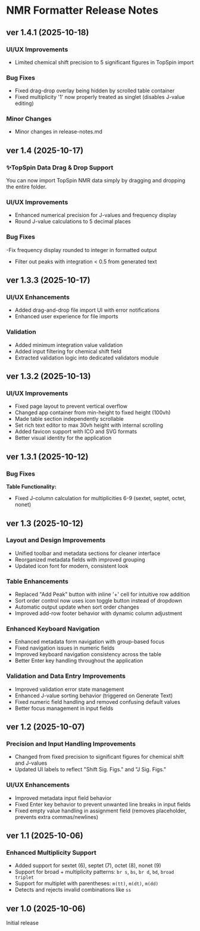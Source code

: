# NMR Formatter Release Notes

## ver 1.4.1 (2025-10-18)

### UI/UX Improvements

- Limited chemical shift precision to 5 significant figures in TopSpin import

### Bug Fixes

- Fixed drag-drop overlay being hidden by scrolled table container
- Fixed multiplicity '1' now properly treated as singlet (disables J-value editing)

### Minor Changes

- Minor changes in release-notes.md

## ver 1.4 (2025-10-17)

### ✨TopSpin Data Drag & Drop Support

You can now import TopSpin NMR data simply by dragging and dropping the entire folder.

### UI/UX Improvements

- Enhanced numerical precision for J-values and frequency display
- Round J-value calculations to 5 decimal places

### Bug Fixes

-Fix frequency display rounded to integer in formatted output
- Filter out peaks with integration < 0.5 from generated text

## ver 1.3.3 (2025-10-17)

### UI/UX Enhancements

- Added drag-and-drop file import UI with error notifications
- Enhanced user experience for file imports

### Validation

- Added minimum integration value validation
- Added input filtering for chemical shift field
- Extracted validation logic into dedicated validators module

## ver 1.3.2 (2025-10-13)

### UI/UX Improvements

- Fixed page layout to prevent vertical overflow
- Changed app container from min-height to fixed height (100vh)
- Made table section independently scrollable
- Set rich text editor to max 30vh height with internal scrolling
- Added favicon support with ICO and SVG formats
- Better visual identity for the application

## ver 1.3.1 (2025-10-12)

### Bug Fixes

**Table Functionality:**
- Fixed J-column calculation for multiplicities 6-9 (sextet, septet, octet, nonet)

## ver 1.3 (2025-10-12)

### Layout and Design Improvements

- Unified toolbar and metadata sections for cleaner interface
- Reorganized metadata fields with improved grouping
- Updated icon font for modern, consistent look

### Table Enhancements

- Replaced "Add Peak" button with inline '+' cell for intuitive row addition
- Sort order control now uses icon toggle button instead of dropdown
- Automatic output update when sort order changes
- Improved add-row footer behavior with dynamic column adjustment

### Enhanced Keyboard Navigation

- Enhanced metadata form navigation with group-based focus
- Fixed navigation issues in numeric fields
- Improved keyboard navigation consistency across the table
- Better Enter key handling throughout the application

### Validation and Data Entry Improvements

- Improved validation error state management
- Enhanced J-value sorting behavior (triggered on Generate Text)
- Fixed numeric field handling and removed confusing default values
- Better focus management in input fields

## ver 1.2 (2025-10-07)

### Precision and Input Handling Improvements

- Changed from fixed precision to significant figures for chemical shift and J-values
- Updated UI labels to reflect "Shift Sig. Figs." and "J Sig. Figs."

### UI/UX Enhancements

- Improved metadata input field behavior
- Fixed Enter key behavior to prevent unwanted line breaks in input fields
- Fixed empty value handling in assignment field (removes placeholder, prevents extra commas/newlines)

## ver 1.1 (2025-10-06)

### Enhanced Multiplicity Support

- Added support for sextet (6), septet (7), octet (8), nonet (9)
- Support for broad + multiplicity patterns: `br s`, `bs`, `br d`, `bd`, `broad triplet`
- Support for multiplet with parentheses: `m(tt)`, `m(dt)`, `m(dd)`
- Detects and rejects invalid combinations like `ss`

## ver 1.0 (2025-10-06)
Initial release

